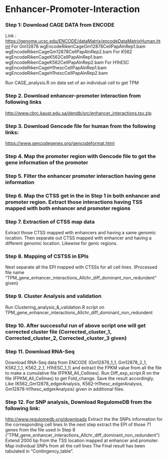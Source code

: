 # Enhancer-Promoter-Interaction
### **Step 1**: Download CAGE DATA from ENCODE
Link : https://genome.ucsc.edu/ENCODE/dataMatrix/encodeDataMatrixHuman.html
For Gm12878
wgEncodeRikenCageGm12878CellPapAlnRep1.bam
wgEncodeRikenCageGm12878CellPapAlnRep2.bam
For K562
wgEncodeRikenCageK562CellPapAlnRep1.bam
wgEncodeRikenCageK562CellPapAlnRep2.bam
For H1hESC
wgEncodeRikenCageH1hescCellPapAlnRep1.bam
wgEncodeRikenCageH1hescCellPapAlnRep2.bam

Run CAGE_analysis.R on data set of an individual cell to get TPM

### **Step 2**. Download enhancer-promoter interaction from following links
http://www.cbrc.kaust.edu.sa/dendb/src/enhancer_interactions.tsv.zip

### Step 3. Download Gencode file for human from the following links:
https://www.gencodegenes.org/gencodeformat.html
### Step 4. Map the promoter region with Gencode file to get the gene information of the promoter
### Step 5. Filter the enhancer promoter interaction having gene information
### Step 6. Map the CTSS get in the in Step 1 in both enhancer and promoter region. Extract those interactions having TSS mapped with both enhancer and promoter regions
### Step 7. Extraction of CTSS map data 
Extract those CTSS mapped with enhancers and having a same genomic location. Then separate out CTSS mapped with enhancer and having a different genomic location. Likewise for genic regions.
### Step 8. Mapping of CSTSS in EPIs
Next separate all the EPI mapped with CTSSs for all cell lines. (Processed file name “TPM_gene_enhancer_interactions_Allchr_diff_dominant_non_redundent” given) 
### Step 9. Cluster Analysis and validation
Run Clustering_analysis_&_validation.R script on TPM_gene_enhancer_interactions_Allchr_diff_dominant_non_redundent
### Step 10. After successful run of above script one will get corrected cluster file (Corrected_cluster_1, Corrected_cluster_2,  Corrected_cluster_3 given)
### Step 11. Download RNA-Seq 
Download RNA-Seq data from ENCODE (Gm12878_1_1, Gm12878_2_1, K562_1_1, K562_2_1, H1hESC_1_1) and extract the FPKM value from all the file to make a cumulative file (FPKM_All_Cellines). Run Diff_exp_script.R on the file (FPKM_All_Cellines) to get Fold_change. Save the result accordingly. Like (K562_Gm12878_edgerAnalysis, K562-H1hesc_edgerAnalysis, Gm12878-H1hesc_edgerAnalysis) given in additional files.
### Step 12. For SNP analysis, Download RegulomeDB from the following link:
http://www.regulomedb.org/downloads
Extract the the SNPs information for the corresponding cell lines
In the next step extract the EPI of those 71 genes from the file used in Step 8 (“TPM_gene_enhancer_interactions_Allchr_diff_dominant_non_redundent”)
Extend 2000 bp from the TSS location mapped at enhancer and promoter.
Map individual SNPs from all the cell lines
The Final result has been tabulated in “Contingency_table”.
